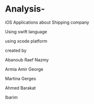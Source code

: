 # Analysis-
iOS Applications about Shipping company

Using swift language 

using xcode platform

created by 

Abanoub Raef Nazmy

Armia Amir George 

Martina Gerges

Ahmed Barakat

Ibarim


